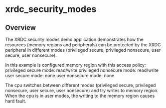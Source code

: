 # xrdc_security_modes

## Overview
The XRDC security modes demo application demonstrates how the resources (memory
regions and peripherals) can be protected by the XRDC peripheral in different modes
(privileged secure, privileged nonsecure, user secure, user nonsecure).

In this example is configured memory region with this access policy:
    privileged secure mode: read/write
    privileged nonsecure mode: read/write
    user secure mode: none
    user nonsecure mode: none

The cpu switches between different modes (privileged secure, privileged nonsecure,
user secure, user nonsecure) and try writes to memory region. When the cpu is in user
modes, the writing to the memory region causes hard fault.
